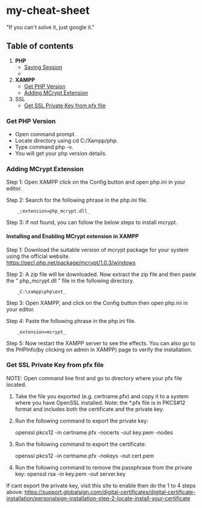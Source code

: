 # my-cheat-sheet
"If you can't solve it, just google it."

## Table of contents
1. **PHP**
    + [Saving Session](#saving-session)
    + 
2. **XAMPP**
    + [Get PHP Version](#get-php-version)
    + [Adding MCrypt Extension](#adding-mcrypt-extension)
3. SSL
    + [Get SSL Private Key from pfx file](#get-SSL-Private-Key-from-pfx-file)
    
### Get PHP Version
- Open command prompt.
- Locate directory using cd C:/Xampp/php.
- Type command php -v.
- You will get your php version details.

### Adding MCrypt Extension
Step 1: Open XAMPP click on the Config button and open php.ini in your editor.

Step 2: Search for the following phrase in the php.ini file.

        _;extension=php_mcrypt.dll_
        
Step 3: If not found, you can follow the below steps to install mcrypt.

#### Installing and Enabling MCrypt extension in XAMPP
Step 1: Download the suitable version of mcrypt package for your system using the official website. https://pecl.php.net/package/mcrypt/1.0.3/windows

Step 2: A zip file will be downloaded. Now extract the zip file and then paste the ” php_mcrypt.dll ” file in the following directory.

        _C:\xampp\php\ext_
        
Step 3: Open XAMPP, and click on the Config button then open php.ini in your editor.

Step 4: Paste the following phrase in the php.ini file.

        _extension=mcrypt_
        
Step 5: Now restart the XAMPP server to see the effects. You can also go to the PHPInfo(by clicking on admin in XAMPP) page to verify the installation.


### Get SSL Private Key from pfx file
NOTE: Open command line first and go to directory where your pfx file located.

1. Take the file you exported (e.g. certname.pfx) and copy it to a system where you have OpenSSL installed. Note: the *.pfx file is in PKCS#12 format and includes both the certificate and the private key.
2. Run the following command to export the private key: 

    openssl pkcs12 -in certname.pfx -nocerts -out key.pem -nodes

3. Run the following command to export the certificate: 

    openssl pkcs12 -in certname.pfx -nokeys -out cert.pem
    
4. Run the following command to remove the passphrase from the private key: openssl rsa -in key.pem -out server.key 

If cant export the private key, visit this site to enable then do the 1 to 4 steps above:
https://support.globalsign.com/digital-certificates/digital-certificate-installation/personalsign-installation-step-2-locate-install-your-certificate

